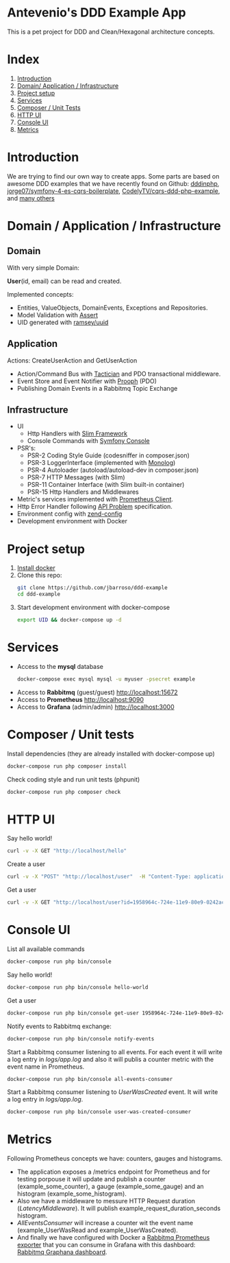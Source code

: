 # Antevenio\'s DDD Example App
This is a pet project for DDD and Clean/Hexagonal architecture concepts.

# Index

1. [Introduction](#introduction)
2. [Domain/ Application / Infrastructure](#domain-application-infrastructure)
3. [Project setup](#project-setup)
4. [Services](#services)
5. [Composer / Unit Tests](#composer)
6. [HTTP UI](#http)
7. [Console UI](#console)
8. [Metrics](#metrics)

# <a name="introduction">Introduction</a>
We are trying to find our own way to create apps. Some parts are based on 
awesome DDD examples that we have recently found on Github: 
[dddinphp](https://github.com/dddinphp), 
[jorge07/symfony-4-es-cqrs-boilerplate](https://github.com/jorge07/symfony-4-es-cqrs-boilerplate), 
[CodelyTV/cqrs-ddd-php-example](https://github.com/CodelyTV/cqrs-ddd-php-example), and [many others](https://github.com/search?l=PHP&o=desc&q=ddd&s=stars&type=Repositories)

# <a name="domain-application-infrastructure">Domain / Application / Infrastructure</a>

## Domain
With very simple Domain: 

**User**(id, email) can be read and created.

Implemented concepts:
* Entities, ValueObjects, DomainEvents, Exceptions and Repositories.
* Model Validation with [Assert](https://github.com/beberlei/assert)
* UID generated with [ramsey/uuid](https://github.com/ramsey/uuid)
  
## Application
Actions: CreateUserAction and GetUserAction
* Action/Command Bus with [Tactician](https://github.com/thephpleague/tactician) and PDO transactional middleware.
* Event Store and Event Notifier with [Prooph](https://github.com/prooph/event-store) (PDO)
* Publishing Domain Events in a Rabbitmq Topic Exchange

## Infrastructure
* UI
  * Http Handlers with [Slim Framework](https://github.com/slimphp/Slim)
  * Console Commands with [Symfony Console](https://github.com/symfony/console)
* PSR's: 
  * PSR-2 Coding Style Guide (codesniffer in composer.json)
  * PSR-3 LoggerInterface (implemented with [Monolog](https://github.com/Seldaek/monolog))
  * PSR-4 Autoloader (autoload/autoload-dev in composer.json)
  * PSR-7 HTTP Messages (with Slim)
  * PSR-11 Container Interface (with Slim built-in container)
  * PSR-15 Http Handlers and Middlewares
* Metric\'s services implemented with [Prometheus Client](https://github.com/Jimdo/prometheus_client_php).
* Http Error Handler following [API Problem](https://github.com/Crell/ApiProblem) specification.
* Environment config with [zend-config](https://github.com/zendframework/zend-config)
* Development environment with Docker

# <a name="project-setup">Project setup</a>

1. [Install docker](https://www.docker.com/get-started)
2. Clone this repo:
   ```bash
   git clone https://github.com/jbarroso/ddd-example 
   cd ddd-example
   ```
3. Start development environment with docker-compose
   ```bash
   export UID && docker-compose up -d
   ```
# <a name="services">Services</a>
* Access to the **mysql** database
   ```bash
   docker-compose exec mysql mysql -u myuser -psecret example
   ```
* Access to **Rabbitmq** (guest/guest) [http://localhost:15672](http://localhost:15672)
* Access to **Prometheus** [http://localhost:9090](http://localhost:9090)
* Access to **Grafana** (admin/admin) [http://localhost:3000](http://localhost:3000)

# <a name="composer">Composer / Unit tests</a>
Install dependencies (they are already installed with docker-compose up)
```bash
docker-compose run php composer install 
```
Check coding style and run unit tests (phpunit)
```bash
docker-compose run php composer check 
```

# <a name="http">HTTP UI</a>

Say hello world!
```bash
curl -v -X GET "http://localhost/hello"
```
Create a user
```bash
curl -v -X "POST" "http://localhost/user"  -H "Content-Type: application/json" -H "Accept: 1.0" -d '{"email":"john.doe@antevenio.com"}'
```
Get a user
```bash
curl -v -X GET "http://localhost/user?id=1958964c-724e-11e9-80e9-0242ac120004"
```

# <a name="console">Console UI</a>
List all available commands
```bash
docker-compose run php bin/console
```
Say hello world!
```bash
docker-compose run php bin/console hello-world
```
Get a user
```bash
docker-compose run php bin/console get-user 1958964c-724e-11e9-80e9-0242ac120004
```
Notify events to Rabbitmq exchange: 
```bash
docker-compose run php bin/console notify-events
```
Start a Rabbitmq consumer listening to all events. 
For each event it will write a log entry in *logs/app.log* 
and also it will publis a counter metric with the event name 
in Prometheus.
```bash
docker-compose run php bin/console all-events-consumer
```
Start a Rabbitmq consumer listening to *UserWasCreated* event.
It will write a log entry in *logs/app.log*.
```bash
docker-compose run php bin/console user-was-created-consumer
```

# <a name="metrics">Metrics</a>
Following Prometheus concepts we have: counters, gauges and histograms.

* The application exposes a /metrics endpoint for Prometheus and for testing porpouse it
will update and publish a counter (example_some_counter), a gauge (example_some_gauge)
and an histogram (example_some_histogram).
* Also we have a middleware to messure HTTP Request duration (*LatencyMiddleware*).
It will publish example_request_duration_seconds histogram.
* *AllEventsConsumer* will increase a counter wit the event name 
(example_UserWasRead and example_UserWasCreated).
* And finally we have configured with Docker a [Rabbitmq Prometheus exporter](https://github.com/kbudde/rabbitmq_exporter) that you
can consume in Grafana with this dashboard: [Rabbitmq Graphana dashboard](https://grafana.com/dashboards/4279).

